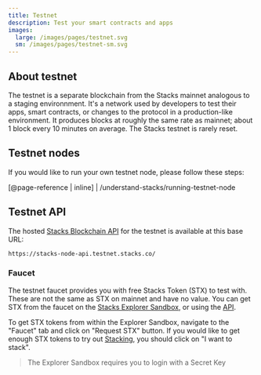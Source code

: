 ```yaml
---
title: Testnet
description: Test your smart contracts and apps
images:
  large: /images/pages/testnet.svg
  sm: /images/pages/testnet-sm.svg
---
```


## About testnet

The testnet is a separate blockchain from the Stacks mainnet analogous to a staging environnment. It's a network used by developers to test their apps, smart contracts, or changes to the protocol in a production-like environment.
It produces blocks at roughly the same rate as mainnet; about 1 block every 10 minutes on average. The Stacks testnet is rarely reset.

## Testnet nodes

If you would like to run your own testnet node, please follow these steps:

[@page-reference | inline]
| /understand-stacks/running-testnet-node

## Testnet API

The hosted [Stacks Blockchain API](/understand-stacks/stacks-blockchain-api) for the testnet is available at this base URL:

```shell
https://stacks-node-api.testnet.stacks.co/
```

### Faucet

The testnet faucet provides you with free Stacks Token (STX) to test with. These are not the same as STX on mainnet and have no value. You can get STX from the faucet on the [Stacks Explorer Sandbox](https://explorer.stacks.co/sandbox/faucet?chain=testnet), or using the [API](https://blockstack.github.io/stacks-blockchain-api/#tag/Faucets).

To get STX tokens from within the Explorer Sandbox, navigate to the "Faucet" tab and click on "Request STX" button. If you would like to get enough STX tokens to try out [Stacking](/understand-stacks/stacking), you should click on "I want to stack".

> The Explorer Sandbox requires you to login with a Secret Key
